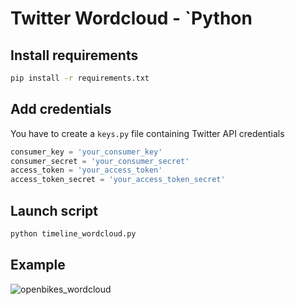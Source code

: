 # Twitter Wordcloud - `Python

## Install requirements

```sh
pip install -r requirements.txt
```

## Add credentials

You have to create a `keys.py` file containing Twitter API credentials
```python
consumer_key = 'your_consumer_key'
consumer_secret = 'your_consumer_secret'
access_token = 'your_access_token'
access_token_secret = 'your_access_token_secret'
```

## Launch script

```sh
python timeline_wordcloud.py
```

## Example

![openbikes_wordcloud](http://i.imgur.com/ORSROdA.png)